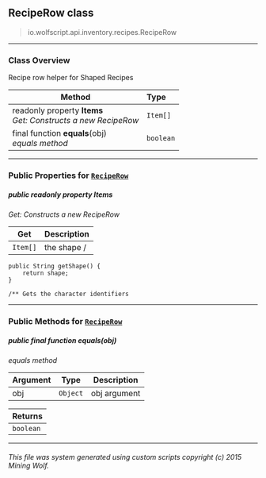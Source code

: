 ## RecipeRow __class__

>io.wolfscript.api.inventory.recipes.RecipeRow

---

### Class Overview

Recipe row helper for Shaped Recipes

Method | Type   
--- | :--- 
 readonly property __Items__ <br> _Get: Constructs a new RecipeRow_ | `Item[]`
final function __equals__(obj) <br> _equals method_ | `boolean`



---


### Public Properties for [`RecipeRow`](RecipeRow.md)

##### <a id='items'></a>public  readonly property __Items__

_Get: Constructs a new RecipeRow_

Get | Description
--- | --- 
`Item[]` | the shape /
    public String getShape() {
        return shape;
    }

    /** Gets the character identifiers



---

### Public Methods for [`RecipeRow`](RecipeRow.md)

##### <a id='equals'></a>public final function __equals__(obj)

_equals method_

Argument | Type | Description  
--- | --- | --- 
obj | `Object` | obj argument

Returns | 
--- | 
`boolean` |


---


###### This file was system generated using custom scripts copyright (c) 2015 Mining Wolf.
	

